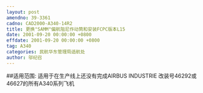 ```yaml
---
layout: post
amendno: 39-3361
cadno: CAD2000-A340-14R2
title: 更换"SAMM"偏航阻尼作动筒和安装FCPC版本L15
date: 2001-09-20 00:00:00 +0800
effdate: 2001-09-20 00:00:00 +0800
tag: A340
categories: 民航华东管理局适航处
author: 邬纪召
---
```


##适用范围:
适用于在生产线上还没有完成AIRBUS INDUSTRIE 改装号46292或46627的所有A340系列飞机

